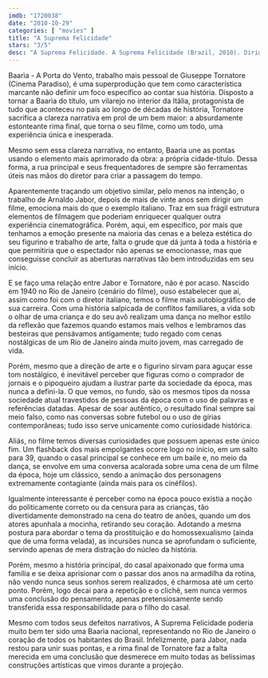 ```yaml
---
imdb: "1720038"
date: "2010-10-29"
categories: [ "movies" ]
title: "A Suprema Felicidade"
stars: "3/5"
desc: "A Suprema Felicidade. A Suprema Felicidade (Brazil, 2010). Dirigido por Arnaldo Jabor. Escrito por Arnaldo Jabor, Ananda Rubinstein. Com Fernanda Avellar, César Cardadeiro, Tammy Di Calafiori, Maria Flor, Ary Fontoura, Michel Joelsas, Mariana Lima, Jorge Loredo, Caio Manhente."
---
```

Baarìa - A Porta do Vento, trabalho mais pessoal de Giuseppe Tornatore (Cinema Paradiso), é uma superprodução que tem como característica marcante não definir um foco específico ao contar sua história. Disposto a tornar a Baarìa do título, um vilarejo no interior da Itália, protagonista de tudo que aconteceu no país ao longo de décadas de história, Tornatore sacrifica a clareza narrativa em prol de um bem maior: a absurdamente estonteante rima final, que torna o seu filme, como um todo, uma experiência única e inesperada.

Mesmo sem essa clareza narrativa, no entanto, Baarìa une as pontas usando o elemento mais aprimorado da obra: a própria cidade-título. Dessa forma, a rua principal e seus frequentadores de sempre são ferramentas úteis nas mãos do diretor para criar a passagem do tempo.

Aparentemente traçando um objetivo similar, pelo menos na intenção, o trabalho de Arnaldo Jabor, depois de mais de vinte anos sem dirigir um filme, emociona mais do que o exemplo italiano. Traz em sua frágil estrutura elementos de filmagem que poderiam enriquecer qualquer outra experiência cinematográfica. Porém, aqui, em específico, por mais que tenhamos a emoção presente na maioria das cenas e a beleza estética do seu figurino e trabalho de arte, falta o grude que dá junta à toda a história e que permitiria que o espectador não apenas se emocionasse, mas que conseguisse concluir as aberturas narrativas tão bem introduzidas em seu início.

E se faço uma relação entre Jabor e Tornatore, não é por acaso. Nascido em 1940 no Rio de Janeiro (cenário do filme), ouso estabelecer que aí, assim como foi com o diretor italiano, temos o filme mais autobiográfico de sua carreira. Com uma história salpicada de conflitos familiares, a vida sob o olhar de uma criança e do seu avô realizam uma dança no melhor estilo da reflexão que fazemos quando estamos mais velhos e lembramos das besteiras que pensávamos antigamente; tudo regado com cenas nostálgicas de um Rio de Janeiro ainda muito jovem, mas carregado de vida.

Porém, mesmo que a direção de arte e o figurino sirvam para aguçar esse tom nostálgico, é inevitável perceber que figuras como o comprador de jornais e o pipoqueiro ajudam a ilustrar parte da sociedade da época, mas nunca a defini-la. O que vemos, no fundo, são os mesmos tipos da nossa sociedade atual travestidos de pessoas da época com o uso de palavras e referências datadas. Apesar de soar autêntico, o resultado final sempre sai meio falso, como nas conversas sobre futebol ou o uso de gírias contemporâneas; tudo isso serve unicamente como curiosidade histórica.

Aliás, no filme temos diversas curiosidades que possuem apenas este único fim. Um flashback dos mais empolgantes ocorre logo no início, em um salto para 39, quando o casal principal se conhece em um baile e, no meio da dança, se envolve em uma conversa acalorada sobre uma cena de um filme da época, hoje um clássico, sendo a animação dos personagens extremamente contagiante (ainda mais para os cinéfilos).

Igualmente interessante é perceber como na época pouco existia a noção do politicamente correto ou da censura para as crianças, tão divertidamente demonstrado na cena do teatro de anões, quando um dos atores apunhala a mocinha, retirando seu coração. Adotando a mesma postura para abordar o tema da prostituição e do homossexualismo (ainda que de uma forma velada), as incursões nunca se aprofundam o suficiente, servindo apenas de mera distração do núcleo da história.

Porém, mesmo a história principal, do casal apaixonado que forma uma família e se deixa aprisionar com o passar dos anos na armadilha da rotina, não vendo nunca seus sonhos serem realizados, é charmosa até um certo ponto. Porém, logo decai para a repetição e o clichê, sem nunca vermos uma conclusão do pensamento, apenas pretensiosamente sendo transferida essa responsabilidade para o filho do casal.

Mesmo com todos seus defeitos narrativos, A Suprema Felicidade poderia muito bem ter sido uma Baarìa nacional, representando no Rio de Janeiro o coração de todos os habitantes do Brasil. Infelizmente, para Jabor, nada restou para unir suas pontas, e a rima final de Tornatore faz a falta merecida em uma conclusão que desmerece em muito todas as belíssimas construções artísticas que vimos durante a projeção.

